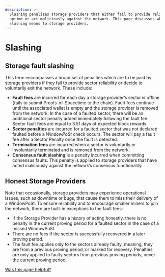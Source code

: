 ```yaml
---
description: >-
  Slashing penalizes storage providers that either fail to provide reliable
  uptime or act maliciously against the network. This page discusses what
  slashing means to storage providers.
---
```


# Slashing

## Storage fault slashing

This term encompasses a broad set of penalties which are to be paid by storage providers if they fail to provide sector reliability or decide to voluntarily exit the network. These include:

* **Fault fees** are incurred for each day a storage provider’s sector is offline (fails to submit Proofs-of-Spacetime to the chain). Fault fees continue until the associated wallet is empty and the storage provider is removed from the network. In the case of a faulted sector, there will be an additional sector penalty added immediately following the fault fee.  Sector fault fees are equal to 3.51 days of expected block rewards.  
* **Sector penalties** are incurred for a faulted sector that was not declared faulted before a _WindowPoSt_ check occurs. The sector will pay a fault fee after a Sector Penalty once the fault is detected.
* **Termination fees** are incurred when a sector is voluntarily or involuntarily terminated and is removed from the network.
* **Consensus fault slashing** is a penalty incurred when committing consensus faults. This penalty is applied to storage providers that have acted maliciously against the network’s consensus functionality.

## Honest Storage Providers

Note that occasionally, storage providers may experience operational issues, such as downtime or bugs, that cause them to miss their delivery of a WindowPoSt.  To ensure reliability and to encourage smaller miners to join the network, there are built-in exceptions to the fault fees:  
* If the Storage Provider has a history of acting honestly, there is no penalty in the current proving period for a faulted sector in the case of a missed WindowPoSt.
* There are no fees if the sector is successfully recovered in a later proving period.
* The fault fee applies only to the sectors already faulty, meaning, they are from a previous proving period, or marked for recovery.  Penalties are only applied to faulty sectors from previous proving periods, never the current proving period. 

[Was this page helpful?](https://airtable.com/apppq4inOe4gmSSlk/pagoZHC2i1iqgphgl/form?prefill\_Page+URL=https://docs.filecoin.io/storage-providers/filecoin-economics/slashing)

